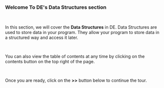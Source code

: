 ### Welcome To DE's Data Structures section

<br />

In this section, we will cover the **Data Structures** in DE. Data Structures are used to store data in your program. They allow your program to store data in a structured way and access it later.

<br/>

You can also view the table of contents at any time by clicking on the contents button on the top right of the page.

<br />

Once you are ready, click on the **>>** button below to continue the tour.
